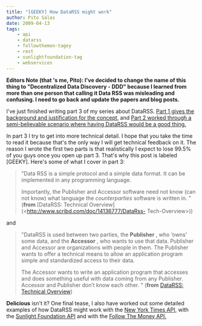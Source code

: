 ```yaml
---
title: "[GEEKY] How DataRSS might work"
author: Pito Salas
date: 2009-04-13
tags:
    - api
    - datarss
    - followthemon-tagey
    - rest
    - sunlightfoundation-tag
    - webservices
---
```




**Editors Note (that 's me, Pito): I've decided to change the name of this
thing to "Decentralized Data Discovery - DDD" because I learned from more than
one person that calling it Data RSS was misleading and confusing. I need to go
back and update the papers and blog posts.**

I've just finished writing part 3 of my series about DataRSS. [Part 1 gives
the background and justification for the
concept](<http://www.scribd.com/doc/12866121/Data-Rss>), and [Part 2 worked
through a semi-believable scenario where having DataRSS would be a good
thing.](<http://www.scribd.com/doc/13583957/DataRSS-Case-Study>)

In part 3 I try to get into more technical detail. I hope that you take the
time to read it because that's the only way I will get technical feedback on
it. The reason I wrote the first two parts is that realistically I expect to
lose 99.5% of you guys once you open up part 3. That's why this post is
labeled [GEEKY]. Here's some of what I cover in part 3:

> "Data RSS is a simple protocol and a simple data format. It can be
> implemented in any programming language.
>
> Importantly, the Publisher and Accessor software need not know (can not
> know) what language the _counterparties_ software is written in. " (**from**
> [DataRSS: Technical Overview](<http://www.scribd.com/doc/14136777/DataRss-
> Tech-Overview>))

and

> "DataRSS is used between two parties, the **Publisher** , who ‘owns’ some
> data, and the **Accessor** , who wants to use that data. Publisher and
> Accessor are organizations with people in them. The Publisher wants to offer
> a technical means to allow an application program simple and standardized
> access to their data.
>
> The Accessor wants to write an application program that accesses and does
> something useful with data coming from any Publisher. Accessor and Publisher
> don’t know each other. " (**from** [DataRSS: Technical
> Overview](<http://www.scribd.com/doc/14136777/DataRss-Tech-Overview>))

**Delicious** isn't it? One final tease, I also have worked out some detailed
examples of how DataRSS might work with the [New York Times
API,](<http://open.blogs.nytimes.com/>) with the [Sunlight Foundation
API](<http://www.sunlightfoundation.com/>) and with the [Follow The Money API.
](<http://www.followthemoney.org/>)


